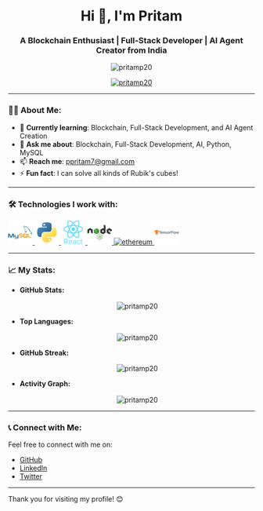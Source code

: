 <h1 align="center">Hi 👋, I'm Pritam</h1>
<h3 align="center">A Blockchain Enthusiast | Full-Stack Developer | AI Agent Creator from India</h3>

<p align="center"><img src="https://komarev.com/ghpvc/?username=pritamp20&label=Profile%20views&color=ff8c00&style=flat" alt="pritamp20" /></p>

<p align="center">
  <a href="https://github.com/ryo-ma/github-profile-trophy">
    <img src="https://github-profile-trophy.vercel.app/?username=pritamp20&theme=juicyfresh&column=-1" alt="pritamp20" />
  </a>
</p>

---

### 👨‍💻 About Me:

- 🌱 **Currently learning**: Blockchain, Full-Stack Development, and AI Agent Creation
- 💬 **Ask me about**: Blockchain, Full-Stack Development, AI, Python, MySQL
- 📫 **Reach me**: [ppritam7@gmail.com](mailto:ppritam7@gmail.com)
- ⚡ **Fun fact**: I can solve all kinds of Rubik's cubes!

---

### 🛠️ Technologies I work with:

<p align="left">
  <a href="https://www.mysql.com" target="_blank" rel="noreferrer">
    <img src="https://raw.githubusercontent.com/devicons/devicon/master/icons/mysql/mysql-original-wordmark.svg" alt="mysql" width="50" height="50" />
  </a>
  <a href="https://www.python.org" target="_blank" rel="noreferrer">
    <img src="https://raw.githubusercontent.com/devicons/devicon/master/icons/python/python-original.svg" alt="python" width="50" height="50" />
  </a>
  <a href="https://reactjs.org/" target="_blank" rel="noreferrer">
    <img src="https://raw.githubusercontent.com/devicons/devicon/master/icons/react/react-original-wordmark.svg" alt="react" width="50" height="50" />
  </a>
  <a href="https://nodejs.org/" target="_blank" rel="noreferrer">
    <img src="https://raw.githubusercontent.com/devicons/devicon/master/icons/nodejs/nodejs-original-wordmark.svg" alt="nodejs" width="50" height="50" />
  </a>
  <a href="https://ethereum.org/en/" target="_blank" rel="noreferrer">
    <img src="https://raw.githubusercontent.com/devicons/devicon/master/icons/ethereum/ethereum-original-wordmark.svg" alt="ethereum" width="50" height="50" />
  </a>
  <a href="https://www.tensorflow.org/" target="_blank" rel="noreferrer">
    <img src="https://raw.githubusercontent.com/devicons/devicon/master/icons/tensorflow/tensorflow-original-wordmark.svg" alt="tensorflow" width="50" height="50" />
  </a>
</p>

---

### 📈 My Stats:

- **GitHub Stats:**

  <p align="center">
    <img align="center" src="https://github-readme-stats.vercel.app/api?username=pritamp20&show_icons=true&locale=en&theme=great-gatsby" alt="pritamp20" />
  </p>

- **Top Languages:**

  <p align="center">
    <img align="center" src="https://github-readme-stats.vercel.app/api/top-langs?username=pritamp20&show_icons=true&locale=en&layout=compact&theme=great-gatsby" alt="pritamp20" />
  </p>

- **GitHub Streak:**

  <p align="center">
    <img align="center" src="https://github-readme-streak-stats.herokuapp.com/?user=pritamp20&theme=great-gatsby" alt="pritamp20" />
  </p>

- **Activity Graph:**

  <p align="center">
    <img align="center" src="https://activity-graph.herokuapp.com/graph?username=pritamp20&theme=elegant&area_color=00000" alt="pritamp20" />
  </p>

---

### 📞 Connect with Me:

Feel free to connect with me on:

- [GitHub](https://github.com/pritamp20)
- [LinkedIn](https://www.linkedin.com/in/pritamp20)
- [Twitter](https://twitter.com/pritamp20)

---

Thank you for visiting my profile! 😊
